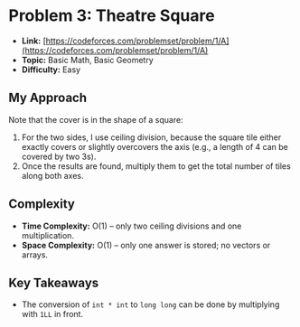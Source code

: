 # Problem 3: Theatre Square

* **Link:** [https://codeforces.com/problemset/problem/1/A](https://codeforces.com/problemset/problem/1/A)
* **Topic:** Basic Math, Basic Geometry
* **Difficulty:** Easy

## My Approach

Note that the cover is in the shape of a square:

1. For the two sides, I use ceiling division, because the square tile either exactly covers or slightly overcovers the axis (e.g., a length of 4 can be covered by two 3s).
2. Once the results are found, multiply them to get the total number of tiles along both axes.

## Complexity

* **Time Complexity:** O(1) – only two ceiling divisions and one multiplication.
* **Space Complexity:** O(1) – only one answer is stored; no vectors or arrays.

## Key Takeaways

* The conversion of `int * int` to `long long` can be done by multiplying with `1LL` in front.
